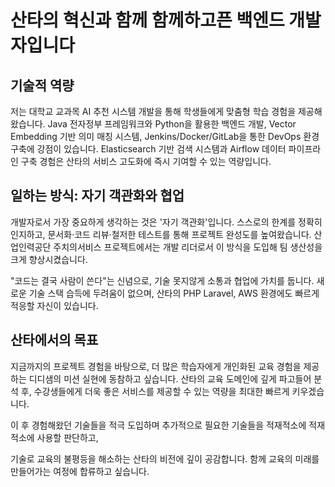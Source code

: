 # 산타의 혁신과 함께 함께하고픈 백엔드 개발자입니다

## 기술적 역량

저는 대학교 교과목 AI 추천 시스템 개발을 통해 학생들에게 맞춤형 학습 경험을 제공해 왔습니다. Java 전자정부 프레임워크와 Python을 활용한 백엔드 개발, Vector Embedding 기반 의미 매칭 시스템, Jenkins/Docker/GitLab을 통한 DevOps 환경 구축에 강점이 있습니다. Elasticsearch 기반 검색 시스템과 Airflow 데이터 파이프라인 구축 경험은 산타의 서비스 고도화에 즉시 기여할 수 있는 역량입니다.

## 일하는 방식: 자기 객관화와 협업

개발자로서 가장 중요하게 생각하는 것은 '자기 객관화'입니다. 스스로의 한계를 정확히 인지하고, 문서화·코드 리뷰·철저한 테스트를 통해 프로젝트 완성도를 높여왔습니다. 산업인력공단 주치의서비스 프로젝트에서는 개발 리더로서 이 방식을 도입해 팀 생산성을 크게 향상시켰습니다.

"코드는 결국 사람이 쓴다"는 신념으로, 기술 못지않게 소통과 협업에 가치를 둡니다. 새로운 기술 스택 습득에 두려움이 없으며, 산타의 PHP Laravel, AWS 환경에도 빠르게 적응할 자신이 있습니다.

## 산타에서의 목표

지금까지의 프로젝트 경험을 바탕으로, 더 많은 학습자에게 개인화된 교육 경험을 제공하는 디디샘의 미션 실현에 동참하고 싶습니다.
산타의 교육 도메인에 깊게 파고들어 분석 후, 수강생들에게 더욱 좋은 서비스를 제공할 수 있는 역량을 최대한 빠르게 키우겠습니다.

이 후 경험해왔던 기술들을 적극 도입하며 추가적으로 필요한 기술들을 적재적소에 적재적소에 사용할 판단하고, 

기술로 교육의 불평등을 해소하는 산타의 비전에 깊이 공감합니다. 함께 교육의 미래를 만들어가는 여정에 합류하고 싶습니다.